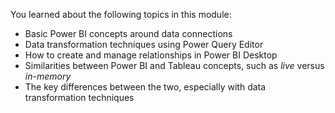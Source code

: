 You learned about the following topics in this module:

- Basic Power BI concepts around data connections
- Data transformation techniques using Power Query Editor
- How to create and manage relationships in Power BI Desktop
- Similarities between Power BI and Tableau concepts, such as *live* versus *in-memory*
- The key differences between the two, especially with data transformation techniques
